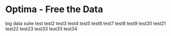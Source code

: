 Optima - Free the Data
======

big data suite
test
test2
test3
test4
test5
test6
test7
test8
test9
test20
test21
test22
test23
test33
test33
test34
